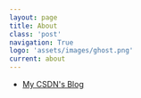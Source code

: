 ```yaml
---
layout: page
title: About
class: 'post'
navigation: True
logo: 'assets/images/ghost.png'
current: about
---
```

<ul>
<li><a href="http://blog.csdn.net/songtoy">My CSDN's Blog</a></li>
</ul>
